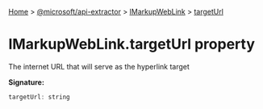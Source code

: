 [Home](./index) &gt; [@microsoft/api-extractor](./api-extractor.md) &gt; [IMarkupWebLink](./api-extractor.imarkupweblink.md) &gt; [targetUrl](./api-extractor.imarkupweblink.targeturl.md)

# IMarkupWebLink.targetUrl property

The internet URL that will serve as the hyperlink target

**Signature:**
```javascript
targetUrl: string
```
